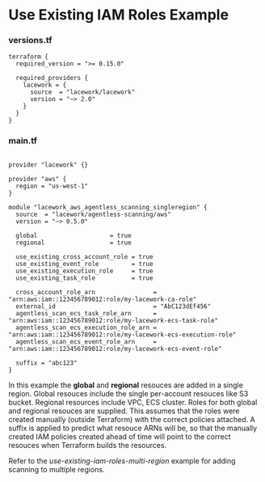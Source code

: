 # Use Existing IAM Roles Example

### versions.tf
```hcl
terraform {
  required_version = ">= 0.15.0"

  required_providers {
    lacework = {
      source  = "lacework/lacework"
      version = "~> 2.0"
    }
  }
}
```

### main.tf
```hcl

provider "lacework" {}

provider "aws" {
  region = "us-west-1"
}

module "lacework_aws_agentless_scanning_singleregion" {
  source  = "lacework/agentless-scanning/aws"
  version = "~> 0.5.0"

  global                    = true
  regional                  = true

  use_existing_cross_account_role = true
  use_existing_event_role         = true
  use_existing_execution_role     = true
  use_existing_task_role          = true

  cross_account_role_arn                = "arn:aws:iam::123456789012:role/my-lacework-ca-role"
  external_id                           = "AbC123dEf456"
  agentless_scan_ecs_task_role_arn      = "arn:aws:iam::123456789012:role/my-lacework-ecs-task-role"
  agentless_scan_ecs_execution_role_arn = "arn:aws:iam::123456789012:role/my-lacework-ecs-execution-role"
  agentless_scan_ecs_event_role_arn     = "arn:aws:iam::123456789012:role/my-lacework-ecs-event-role"

  suffix = "abc123"
}
```
In this example the **global** and **regional** resouces are added in a single region.
Global resouces include the single per-account resouces like S3 bucket.
Regional resources include VPC, ECS cluster.
Roles for both global and regional resouces are supplied. This assumes that the roles were created manually (outside Terraform) with the correct policies attached.
A suffix is applied to predict what resouce ARNs will be, so that the manually created IAM policies created ahead of time will point to the correct resouces when Terraform builds the resources.

Refer to the *use-existing-iam-roles-multi-region* example for adding scanning to multiple regions.

